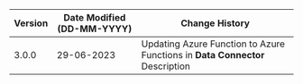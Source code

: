 | **Version** | **Date Modified (DD-MM-YYYY)** | **Change History**                          |
|-------------|--------------------------------|---------------------------------------------|
| 3.0.0       | 29-06-2023                     | Updating Azure Function to Azure Functions in **Data Connector** Description   | 
